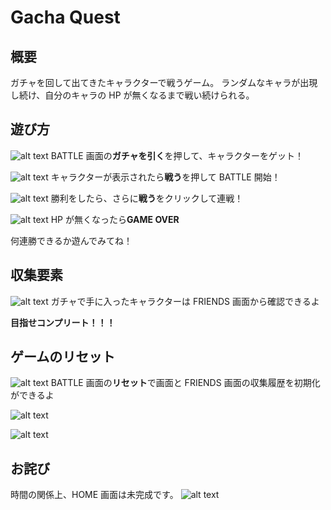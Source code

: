 # Gacha Quest

## 概要

ガチャを回して出てきたキャラクターで戦うゲーム。
ランダムなキャラが出現し続け、自分のキャラの HP が無くなるまで戦い続けられる。

## 遊び方

![alt text](ReadmeImg/Battle1.png)
BATTLE 画面の**ガチャを引く**を押して、キャラクターをゲット！

![alt text](ReadmeImg/Battle2.png)
キャラクターが表示されたら**戦う**を押して BATTLE 開始！

![alt text](ReadmeImg/Battle3.png)
勝利をしたら、さらに**戦う**をクリックして連戦！

![alt text](ReadmeImg/Battle4.png)
HP が無くなったら**GAME OVER**

何連勝できるか遊んでみてね！

## 収集要素

![alt text](ReadmeImg/Friends1.png)
ガチャで手に入ったキャラクターは FRIENDS 画面から確認できるよ

**目指せコンプリート！！！**

## ゲームのリセット

![alt text](ReadmeImg/Battle5.png)
BATTLE 画面の**リセット**で画面と FRIENDS 画面の収集履歴を初期化ができるよ

![alt text](ReadmeImg/Battle1.png)

![alt text](ReadmeImg/Battle6.png)

## お詫び

時間の関係上、HOME 画面は未完成です。
![alt text](ReadmeImg/Home.png)
